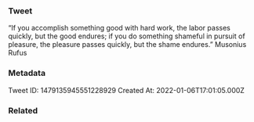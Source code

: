 ### Tweet
“If you accomplish something good with hard work, the labor passes quickly, but the good endures; if you do something shameful in pursuit of pleasure, the pleasure passes quickly, but the shame endures.” Musonius Rufus

### Metadata
Tweet ID: 1479135945551228929
Created At: 2022-01-06T17:01:05.000Z

### Related

